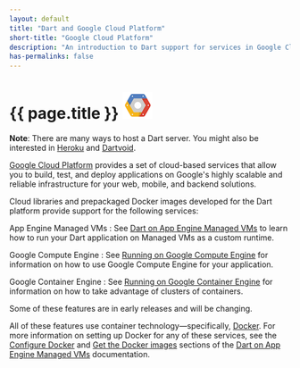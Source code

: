 ```yaml
---
layout: default
title: "Dart and Google Cloud Platform"
short-title: "Google Cloud Platform"
description: "An introduction to Dart support for services in Google Cloud Platform."
has-permalinks: false
---
```


# {{ page.title }} <img src="images/GoogleCloudPlatform-logo.png" alt="logo for Google Cloud Platform">

**Note**: There are many ways to host a Dart server. You might also be
interested in [Heroku][] and [Dartvoid][].

[Google Cloud Platform](https://cloud.google.com/)
provides a set of cloud-based services that allow you to build,
test, and deploy applications on Google's highly scalable
and reliable infrastructure for your web, mobile, and backend solutions.

Cloud libraries and prepackaged Docker images developed for the
Dart platform provide support for the following services:

App Engine Managed VMs
: See [Dart on App Engine Managed VMs](app-engine) to learn how to
  run your Dart application on Managed VMs as a custom runtime.

Google Compute Engine
: See
  [Running on Google Compute Engine](https://github.com/dart-lang/dart_docker/tree/master/hello#running-on-google-compute-engine) for information
  on how to use Google Compute Engine for your application.

Google Container Engine
: See
  [Running on Google Container Engine](https://github.com/dart-lang/dart_docker/tree/master/hello#running-on-google-container-engine)
  for information on how to take advantage of clusters of containers.

Some of these features are in early releases and will be changing.

All of these features use container technology&mdash;specifically,
[Docker](https://www.docker.com/).
For more information on setting up Docker for any of these services, see
the [Configure Docker](app-engine/setup.html#configure-docker) and
[Get the Docker images](app-engine/setup.html#get-the-docker-images)
sections of the [Dart on App Engine Managed VMs](app-engine/)
documentation.

[Heroku]: https://github.com/igrigorik/heroku-buildpack-dart
[Dartvoid]: http://www.dartvoid.com/
